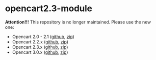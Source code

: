 # opencart2.3-module

**Attention!!!** This repository is no longer maintained. Please use the new one:

- Opencart 2.0 - 2.1 ([github](https://github.com/unitpay/opencart-module/tree/opencart-2.1), [zip](https://github.com/unitpay/opencart-module/archive/opencart-2.1.zip))
- Opencart 2.2.x ([github](https://github.com/unitpay/opencart-module/tree/opencart-2.2), [zip](https://github.com/unitpay/opencart-module/archive/opencart-2.2.zip))
- Opencart 2.3.x ([github](https://github.com/unitpay/opencart-module/tree/opencart-2.3), [zip](https://github.com/unitpay/opencart-module/archive/opencart-2.3.zip))
- Opencart 3.0.x ([github](https://github.com/unitpay/opencart-module/tree/opencart-3.0), [zip](https://github.com/unitpay/opencart-module/archive/opencart-3.0.zip))
